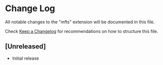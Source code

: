 # Change Log

All notable changes to the "mfts" extension will be documented in this file.

Check [Keep a Changelog](http://keepachangelog.com/) for recommendations on how to structure this file.

## [Unreleased]

- Initial release